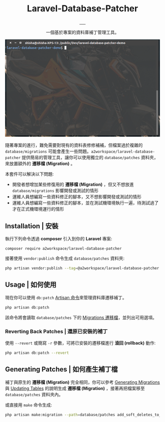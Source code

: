 <h1 align="center">Laravel-Database-Patcher</h1>
<p align="center">
<a href="https://github.com/A2Workspace/laravel-database-patcher">
    <img alt="" src="https://github.com/A2Workspace/laravel-database-patcher/actions/workflows/coverage.yml/badge.svg">
</a>
<a href="https://github.com/A2Workspace/laravel-database-patcher">
    <img alt="" src="https://img.shields.io/github/workflow/status/A2Workspace/laravel-database-patcher/tests?style=flat-square">
</a>
<a href="https://codecov.io/gh/A2Workspace/laravel-database-patcher">
    <img alt="" src="https://img.shields.io/codecov/c/github/A2Workspace/laravel-database-patcher.svg?style=flat-square">
</a>
<a href="https://github.com/A2Workspace/laravel-database-patcher/blob/master/LICENSE">
    <img alt="" src="https://img.shields.io/github/license/A2Workspace/laravel-database-patcher?style=flat-square">
</a>
<a href="https://packagist.org/packages/a2workspace/laravel-database-patcher">
    <img alt="" src="https://img.shields.io/packagist/v/a2workspace/laravel-database-patcher.svg?style=flat-square">
</a>
<a href="https://packagist.org/packages/a2workspace/laravel-database-patcher">
    <img alt="" src="https://img.shields.io/packagist/dt/a2workspace/laravel-database-patcher.svg?style=flat-square">
</a>
</p>
<p align="center">一個基於專案的資料庫補丁管理工具。</p>
<p align="center"><img src="/.github/animation.gif" alt="Laravel-Database-Patcher demo animation"></p>

隨著專案的進行，難免需要對現有的資料表修修補補，但檔案過於複雜的 `database/migrations` 可能會產生一些問題。`a2workspace/laravel-database-patcher` 提供簡易的管理工具，讓你可以使用獨立的 `database/patches` 資料夾，來放置額外的 **遷移檔 (Migration)** 。

本套件可以解決以下問題:
- 開發者想增加某些修復用的 **遷移檔 (Migration)** ，但又不想放進 `database/migrations` 影響開發或測試的情形
- 運維人員想編寫一些資料修正的腳本，又不想影響開發或測試的情形
- 運維人員想編寫一些資料修正的腳本，並在測試機環境執行一遍，待測試過了才在正式機環境運行的情形

## Installation | 安裝

執行下列命令透過 **composer** 引入到你的 **Laravel** 專案:

```
composer require a2workspace/laravel-database-patcher
```

接著使用 `vendor:publish` 命令生成 `database/patches` 資料夾:

```bash
php artisan vendor:publish --tag=@a2workspace/laravel-database-patcher
```

## Usage | 如何使用

現在你可以使用 `db:patch` [Artisan 命令](https://laravel.com/docs/9.x/artisan)來管理資料庫遷移補丁。

```bash
php artisan db:patch
```

該命令將會讀取 `database/patches` 下的 [Migrations 遷移檔](https://laravel.com/docs/9.x/migrations)，並列出可用選項。

### Reverting Back Patches | 還原已安裝的補丁
使用 `--revert` 或簡寫 `-r` 參數，可將已安裝的遷移檔進行 **滾回 (rollback)** 動作:

```bash
php artisan db:patch --revert
```

## Generating Patches | 如何產生補丁檔

補丁與原生的 **遷移檔 (Migration)** 完全相同，你可以參考 [Generating Migrations](https://laravel.com/docs/9.x/migrations#generating-migrations) 與 [Updating Tables](https://laravel.com/docs/9.x/migrations#updating-tables) 的說明生成 **遷移檔 (Migration)** ，接著再把檔案移至 `database/patches` 資料夾內。

或直接用 `make` 命令生成:

```bash
php artisan make:migration --path=database/patches add_soft_deletes_to_users_table
```
